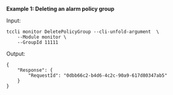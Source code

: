 **Example 1: Deleting an alarm policy group**



Input: 

```
tccli monitor DeletePolicyGroup --cli-unfold-argument  \
    --Module monitor \
    --GroupId 11111
```

Output: 
```
{
    "Response": {
        "RequestId": "0dbb66c2-b4d6-4c2c-90a9-617d80347ab5"
    }
}
```

